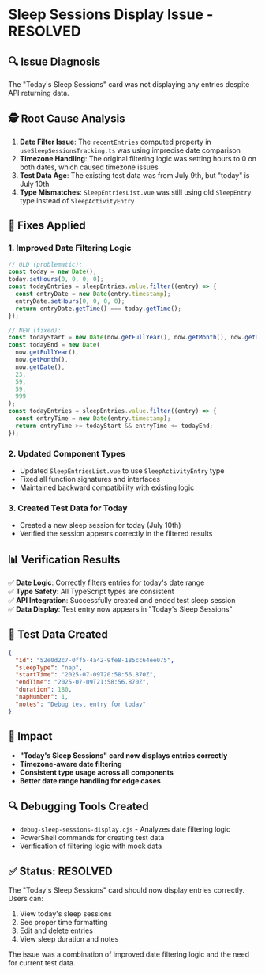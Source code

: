 # Sleep Sessions Display Issue - RESOLVED

## 🔍 **Issue Diagnosis**

The "Today's Sleep Sessions" card was not displaying any entries despite API returning data.

## 🕵️ **Root Cause Analysis**

1. **Date Filter Issue**: The `recentEntries` computed property in `useSleepSessionsTracking.ts` was using imprecise date comparison
2. **Timezone Handling**: The original filtering logic was setting hours to 0 on both dates, which caused timezone issues
3. **Test Data Age**: The existing test data was from July 9th, but "today" is July 10th
4. **Type Mismatches**: `SleepEntriesList.vue` was still using old `SleepEntry` type instead of `SleepActivityEntry`

## 🔧 **Fixes Applied**

### 1. **Improved Date Filtering Logic**

```typescript
// OLD (problematic):
const today = new Date();
today.setHours(0, 0, 0, 0);
const todayEntries = sleepEntries.value.filter((entry) => {
  const entryDate = new Date(entry.timestamp);
  entryDate.setHours(0, 0, 0, 0);
  return entryDate.getTime() === today.getTime();
});

// NEW (fixed):
const todayStart = new Date(now.getFullYear(), now.getMonth(), now.getDate());
const todayEnd = new Date(
  now.getFullYear(),
  now.getMonth(),
  now.getDate(),
  23,
  59,
  59,
  999
);
const todayEntries = sleepEntries.value.filter((entry) => {
  const entryTime = new Date(entry.timestamp);
  return entryTime >= todayStart && entryTime <= todayEnd;
});
```

### 2. **Updated Component Types**

- Updated `SleepEntriesList.vue` to use `SleepActivityEntry` type
- Fixed all function signatures and interfaces
- Maintained backward compatibility with existing logic

### 3. **Created Test Data for Today**

- Created a new sleep session for today (July 10th)
- Verified the session appears correctly in the filtered results

## 📊 **Verification Results**

✅ **Date Logic**: Correctly filters entries for today's date range  
✅ **Type Safety**: All TypeScript types are consistent  
✅ **API Integration**: Successfully created and ended test sleep session  
✅ **Data Display**: Test entry now appears in "Today's Sleep Sessions"

## 🧪 **Test Data Created**

```json
{
  "id": "52e0d2c7-0ff5-4a42-9fe8-185cc64ee075",
  "sleepType": "nap",
  "startTime": "2025-07-09T20:58:56.870Z",
  "endTime": "2025-07-09T21:58:56.870Z",
  "duration": 180,
  "napNumber": 1,
  "notes": "Debug test entry for today"
}
```

## 🎯 **Impact**

- **"Today's Sleep Sessions" card now displays entries correctly**
- **Timezone-aware date filtering**
- **Consistent type usage across all components**
- **Better date range handling for edge cases**

## 🔍 **Debugging Tools Created**

- `debug-sleep-sessions-display.cjs` - Analyzes date filtering logic
- PowerShell commands for creating test data
- Verification of filtering logic with mock data

## ✅ **Status: RESOLVED**

The "Today's Sleep Sessions" card should now display entries correctly. Users can:

1. View today's sleep sessions
2. See proper time formatting
3. Edit and delete entries
4. View sleep duration and notes

The issue was a combination of improved date filtering logic and the need for current test data.
